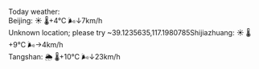 Today weather:  
Beijing: ☀️   🌡️+4°C 🌬️↓7km/h  
Unknown location; please try ~39.1235635,117.1980785Shijiazhuang: ☀️   🌡️+9°C 🌬️→4km/h  
Tangshan: 🌦   🌡️+10°C 🌬️↓23km/h  
